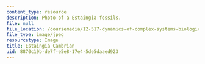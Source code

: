 ```yaml
---
content_type: resource
description: Photo of a Estaingia fossils.
file: null
file_location: /coursemedia/12-517-dynamics-of-complex-systems-biological-and-environmental-coevolution-preceding-the-cambrian-explosion-spring-2005/8870c19bde7fe5e817e45de5daaed923_EstaingiaCambrian.jpg
file_type: image/jpeg
resourcetype: Image
title: Estaingia Cambrian
uid: 8870c19b-de7f-e5e8-17e4-5de5daaed923
---
```

